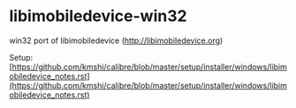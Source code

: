 libimobiledevice-win32
======================

win32 port of libimobiledevice (http://libimobiledevice.org)

Setup: [https://github.com/kmshi/calibre/blob/master/setup/installer/windows/libimobiledevice_notes.rst](https://github.com/kmshi/calibre/blob/master/setup/installer/windows/libimobiledevice_notes.rst)
